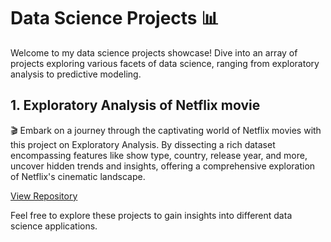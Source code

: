 # Data Science Projects 📊

Welcome to my data science projects showcase! Dive into an array of projects exploring various facets of data science, ranging from exploratory analysis to predictive modeling.

## 1. Exploratory Analysis of Netflix movie

🎬 Embark on a journey through the captivating world of Netflix movies with this project on Exploratory Analysis. By dissecting a rich dataset encompassing features like show type, country, release year, and more, uncover hidden trends and insights, offering a comprehensive exploration of Netflix's cinematic landscape.

[View Repository](https://github.com/ashay-thamankar/deep-learning-and-machine-learning/tree/main/Machine%20Learning/Black%20Friday%20Sales%20Prediction%20model)

Feel free to explore these projects to gain insights into different data science applications.
